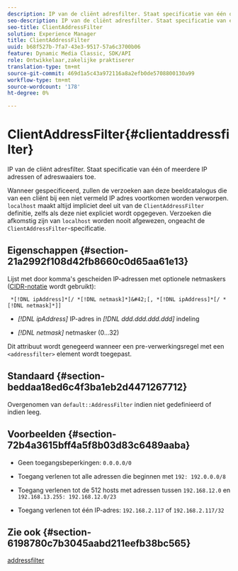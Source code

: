 ```yaml
---
description: IP van de cliënt adresfilter. Staat specificatie van één of meerdere IP adressen of adreswaaiers toe.
seo-description: IP van de cliënt adresfilter. Staat specificatie van één of meerdere IP adressen of adreswaaiers toe.
seo-title: ClientAddressFilter
solution: Experience Manager
title: ClientAddressFilter
uuid: b68f527b-7fa7-43e3-9517-57a6c3700b06
feature: Dynamic Media Classic, SDK/API
role: Ontwikkelaar,zakelijke praktiserer
translation-type: tm+mt
source-git-commit: 469d1a5c43a972116a8a2efb0de5708800130a99
workflow-type: tm+mt
source-wordcount: '178'
ht-degree: 0%

---
```



# ClientAddressFilter{#clientaddressfilter}

IP van de cliënt adresfilter. Staat specificatie van één of meerdere IP adressen of adreswaaiers toe.

Wanneer gespecificeerd, zullen de verzoeken aan deze beeldcatalogus die van een cliënt bij een niet vermeld IP adres voortkomen worden verworpen. `localhost` maakt altijd impliciet deel uit van de  `ClientAddressFilter` definitie, zelfs als deze niet expliciet wordt opgegeven. Verzoeken die afkomstig zijn van `localhost` worden nooit afgewezen, ongeacht de `ClientAddressFilter`-specificatie.

## Eigenschappen {#section-21a2992f108d42fb8660c0d65aa61e13}

Lijst met door komma&#39;s gescheiden IP-adressen met optionele netmaskers ([CIDR-notatie](https://en.wikipedia.org/wiki/Classless_Inter-Domain_Routing#CIDR_notation) wordt gebruikt):

` *[!DNL ipAddress]*[/ *[!DNL netmask]*]&#42;[, *[!DNL ipAddress]*[/ *[!DNL netmask]*]]`

* *[!DNL ipAddress]* IP-adres in  *[!DNL ddd.ddd.ddd.ddd]* indeling

* *[!DNL netmask]* netmasker (0...32)

Dit attribuut wordt genegeerd wanneer een pre-verwerkingsregel met een `<addressfilter>` element wordt toegepast.

## Standaard {#section-beddaa18ed6c4f3ba1eb2d4471267712}

Overgenomen van `default::AddressFilter` indien niet gedefinieerd of indien leeg.

## Voorbeelden {#section-72b4a3615bff4a5f8b03d83c6489aaba}

* Geen toegangsbeperkingen: `0.0.0.0/0`
* Toegang verlenen tot alle adressen die beginnen met `192: 192.0.0.0/8`
* Toegang verlenen tot de 512 hosts met adressen tussen `192.168.12.0` en `192.168.13.255: 192.168.12.0/23`

* Toegang verlenen tot één IP-adres: `192.168.2.117` of `192.168.2.117/32`

## Zie ook {#section-6198780c7b3045aabd211eefb38bc565}

[addressfilter](../../../../../ir-api/material-cat/image-rendering-api-ref/c-ir-material-catalog/c-ir-attributes-reference/r-ir-clientaddressfilter.md#reference-52a541cec0b0424faf263d1fb4946b5f)
